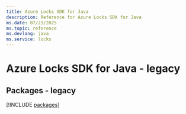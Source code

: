 ```yaml
---
title: Azure Locks SDK for Java
description: Reference for Azure Locks SDK for Java
ms.date: 07/23/2025
ms.topic: reference
ms.devlang: java
ms.service: locks
---
```

# Azure Locks SDK for Java - legacy
## Packages - legacy
[!INCLUDE [packages](locks-index.md)]